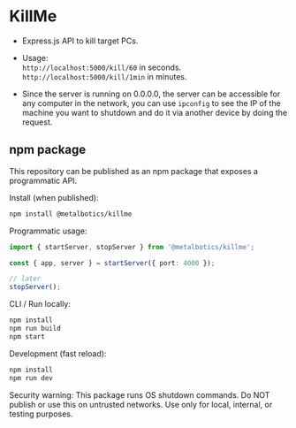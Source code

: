 ﻿# KillMe

- Express.js API to kill target PCs.
- Usage: <br>
  `http://localhost:5000/kill/60` in seconds.<br>
  `http://localhost:5000/kill/1min` in minutes.

- Since the server is running on 0.0.0.0, the server can be accessible for any computer in the network, you can use `ipconfig` to see the IP of the machine you want to shutdown and do it via another device by doing the request.
## npm package

This repository can be published as an npm package that exposes a programmatic API.

Install (when published):

```bash
npm install @metalbotics/killme
```

Programmatic usage:

```ts
import { startServer, stopServer } from '@metalbotics/killme';

const { app, server } = startServer({ port: 4000 });

// later
stopServer();
```

CLI / Run locally:

```bash
npm install
npm run build
npm start
```

Development (fast reload):

```bash
npm install
npm run dev
```

Security warning: This package runs OS shutdown commands. Do NOT publish or use this on untrusted networks. Use only for local, internal, or testing purposes.


